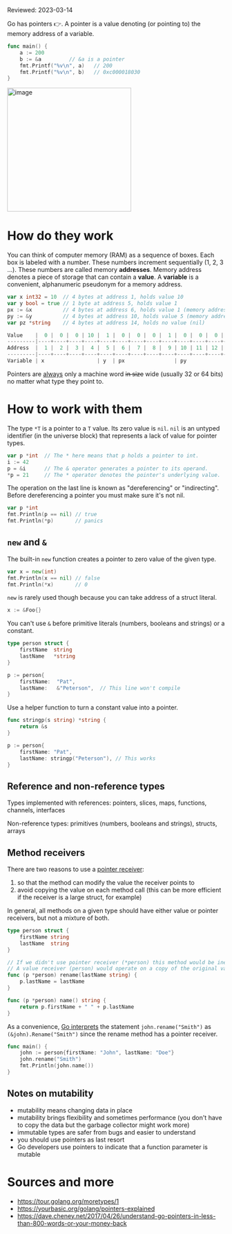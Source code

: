 Reviewed: 2023-03-14

Go has pointers 👉. A pointer is a value denoting (or pointing to) the memory address of a variable.

```go
func main() {
	a := 200
	b := &a			// &a is a pointer	
	fmt.Printf("%v\n", a) 	// 200
	fmt.Printf("%v\n", b) 	// 0xc000018030
}
```

<img width="287" alt="image" src="https://user-images.githubusercontent.com/1047259/171110311-7456b542-da42-4a50-8e28-380ea01e7abc.png">

# How do they work

You can think of computer memory (RAM) as a sequence of boxes. Each box is labeled with a number. These numbers increment sequentially (1, 2, 3 ...). These numbers are called memory **addresses**. Memory address denotes a piece of storage that can contain a **value**. A **variable** is a convenient, alphanumeric pseudonym for a memory address.

```go
var x int32 = 10  // 4 bytes at address 1, holds value 10
var y bool = true // 1 byte at address 5, holds value 1
px := &x          // 4 bytes at address 6, holds value 1 (memory address of x)
py := &y          // 4 bytes at address 10, holds value 5 (memory address of y)
var pz *string    // 4 bytes at address 14, holds no value (nil)

Value    |  0 |  0 |  0 | 10 |  1 |  0 |  0 |  0 |  1 |  0 |  0 |  0 |  5 |  0 |  0 |  0 |  0 |
---------|----+----+----+----+----+----+----+----+----+----+----+----+----+----+----+----+----+
Address  |  1 |  2 |  3 |  4 |  5 |  6 |  7 |  8 |  9 | 10 | 11 | 12 | 13 | 14 | 15 | 16 | 17 |
---------|----+----+----+----+----+----+----+----+----+----+----+----+----+----+----+----+----+
Variable | x                 | y  | px                | py                | pz                |
```

Pointers are [always](https://go.dev/play/p/t638QHuE21E) only a machine word ~~in size~~ wide (usually 32 or 64 bits) no matter what type they point to.

# How to work with them

The type `*T` is a pointer to a `T` value. Its zero value is `nil`. `nil` is an untyped identifier (in the universe block) that represents a lack of value for pointer types.

```go
var p *int  // The * here means that p holds a pointer to int.
i := 42
p = &i      // The & operator generates a pointer to its operand.
*p = 21     // The * operator denotes the pointer's underlying value.
```

The operation on the last line is known as "dereferencing" or "indirecting". Before dereferencing a pointer you must make sure it's not nil.

```go
var p *int
fmt.Println(p == nil) // true
fmt.Println(*p)       // panics
```

## `new` and `&`

The built-in `new` function creates a pointer to zero value of the given type.

```go
var x = new(int)
fmt.Println(x == nil) // false
fmt.Println(*x)       // 0
```

`new` is rarely used though because you can take address of a struct literal.

```go
x := &Foo{}
```

You can't use `&` before primitive literals (numbers, booleans and strings) or a constant.

```go
type person struct {
    firstName  string
    lastName   *string
}

p := person{
    firstName:  "Pat",
    lastName:   &"Peterson",  // This line won't compile
}
```

Use a helper function to turn a constant value into a pointer.

```go
func stringp(s string) *string {
    return &s
}

p := person{
    firstName: "Pat",
    lastName: stringp("Peterson"), // This works
}
```

## Reference and non-reference types

Types implemented with references: pointers, slices, maps, functions, channels, interfaces

Non-reference types: primitives (numbers, booleans and strings), structs, arrays

## Method receivers

There are two reasons to use a [pointer receiver](https://go.dev/tour/methods/4):

1. so that the method can modify the value the receiver points to
2. avoid copying the value on each method call (this can be more efficient if the receiver is a large struct, for example)

In general, all methods on a given type should have either value or pointer receivers, but not a mixture of both.

```go
type person struct {
	firstName string
	lastName  string
}

// If we didn't use pointer receiver (*person) this method would be ineffective.
// A value receiver (person) would operate on a copy of the original value.
func (p *person) rename(lastName string) {
	p.lastName = lastName
}

func (p *person) name() string {
	return p.firstName + " " + p.lastName
}
```

As a convenience, [Go interprets](https://go.dev/tour/methods/6) the statement `john.rename("Smith")` as `(&john).Rename("Smith")` since the rename method has a pointer receiver.

```go
func main() {
	john := person{firstName: "John", lastName: "Doe"}
	john.rename("Smith")
	fmt.Println(john.name())
}
```

## Notes on mutability

* mutability means changing data in place
* mutability brings flexibility and sometimes performance (you don't have to copy the data but the garbage collector might work more)
* immutable types are safer from bugs and easier to understand
* you should use pointers as last resort
* Go developers use pointers to indicate that a function parameter is mutable

# Sources and more

* https://tour.golang.org/moretypes/1
* https://yourbasic.org/golang/pointers-explained
* https://dave.cheney.net/2017/04/26/understand-go-pointers-in-less-than-800-words-or-your-money-back
